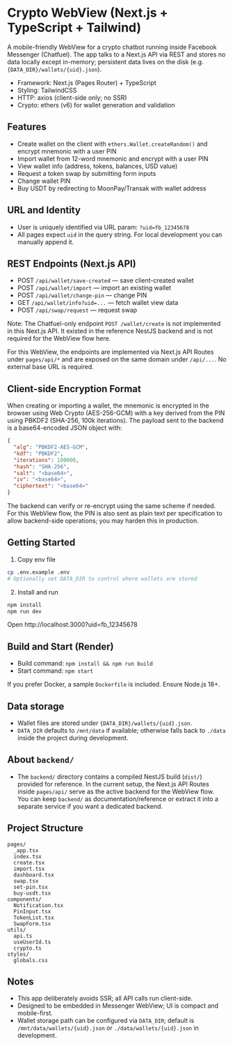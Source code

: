 # Crypto WebView (Next.js + TypeScript + Tailwind)

A mobile-friendly WebView for a crypto chatbot running inside Facebook Messenger (Chatfuel). The app talks to a Next.js API via REST and stores no data locally except in-memory; persistent data lives on the disk (e.g. `{DATA_DIR}/wallets/{uid}.json`).

- Framework: Next.js (Pages Router) + TypeScript
- Styling: TailwindCSS
- HTTP: axios (client-side only; no SSR)
- Crypto: ethers (v6) for wallet generation and validation

## Features

- Create wallet on the client with `ethers.Wallet.createRandom()` and encrypt mnemonic with a user PIN
- Import wallet from 12-word mnemonic and encrypt with a user PIN
- View wallet info (address, tokens, balances, USD value)
- Request a token swap by submitting form inputs
- Change wallet PIN
- Buy USDT by redirecting to MoonPay/Transak with wallet address

## URL and Identity

- User is uniquely identified via URL param: `?uid=fb_12345678`
- All pages expect `uid` in the query string. For local development you can manually append it.

## REST Endpoints (Next.js API)

- POST `/api/wallet/save-created` — save client-created wallet
- POST `/api/wallet/import` — import an existing wallet
- POST `/api/wallet/change-pin` — change PIN
- GET `/api/wallet/info?uid=...` — fetch wallet view data
- POST `/api/swap/request` — request swap

Note: The Chatfuel-only endpoint `POST /wallet/create` is not implemented in this Next.js API. It existed in the reference NestJS backend and is not required for the WebView flow here.

For this WebView, the endpoints are implemented via Next.js API Routes under `pages/api/*` and are exposed on the same domain under `/api/...`. No external base URL is required.

## Client-side Encryption Format

When creating or importing a wallet, the mnemonic is encrypted in the browser using Web Crypto (AES-256-GCM) with a key derived from the PIN using PBKDF2 (SHA-256, 100k iterations). The payload sent to the backend is a base64-encoded JSON object with:

```json
{
  "alg": "PBKDF2-AES-GCM",
  "kdf": "PBKDF2",
  "iterations": 100000,
  "hash": "SHA-256",
  "salt": "<base64>",
  "iv": "<base64>",
  "ciphertext": "<base64>"
}
```

The backend can verify or re-encrypt using the same scheme if needed. For this WebView flow, the PIN is also sent as plain text per specification to allow backend-side operations; you may harden this in production.

## Getting Started

1. Copy env file

```bash
cp .env.example .env
# Optionally set DATA_DIR to control where wallets are stored
```

2. Install and run

```bash
npm install
npm run dev
```

Open http://localhost:3000?uid=fb_12345678

## Build and Start (Render)

- Build command: `npm install && npm run build`
- Start command: `npm start`

If you prefer Docker, a sample `Dockerfile` is included. Ensure Node.js 18+.

## Data storage

- Wallet files are stored under `{DATA_DIR}/wallets/{uid}.json`.
- `DATA_DIR` defaults to `/mnt/data` if available; otherwise falls back to `./data` inside the project during development.

## About `backend/`

- The `backend/` directory contains a compiled NestJS build (`dist/`) provided for reference. In the current setup, the Next.js API Routes inside `pages/api/` serve as the active backend for the WebView flow. You can keep `backend/` as documentation/reference or extract it into a separate service if you want a dedicated backend.

## Project Structure

```
pages/
  _app.tsx
  index.tsx
  create.tsx
  import.tsx
  dashboard.tsx
  swap.tsx
  set-pin.tsx
  buy-usdt.tsx
components/
  Notification.tsx
  PinInput.tsx
  TokenList.tsx
  SwapForm.tsx
utils/
  api.ts
  useUserId.ts
  crypto.ts
styles/
  globals.css
```

## Notes

- This app deliberately avoids SSR; all API calls run client-side.
- Designed to be embedded in Messenger WebView; UI is compact and mobile-first.
- Wallet storage path can be configured via `DATA_DIR`; default is `/mnt/data/wallets/{uid}.json` or `./data/wallets/{uid}.json` in development.
